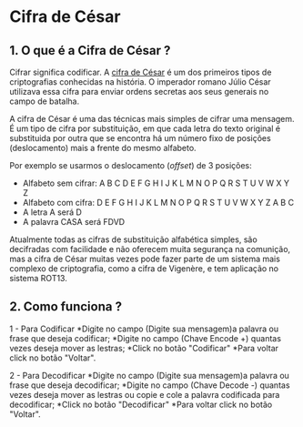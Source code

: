 # Cifra de César



## 1. O que é a Cifra de César ?

Cifrar significa codificar. A [cifra de
César](https://pt.wikipedia.org/wiki/Cifra_de_C%C3%A9sar) é um dos primeiros
tipos de criptografias conhecidas na história. O imperador romano Júlio César
utilizava essa cifra para enviar ordens secretas aos seus generais no campo de
batalha.

A cifra de César é uma das técnicas mais simples de cifrar uma mensagem. É um
tipo de cifra por substituição, em que cada letra do texto original é
substituida por outra que se encontra há um número fixo de posições
(deslocamento) mais a frente do mesmo alfabeto.

Por exemplo se usarmos o deslocamento (_offset_) de 3 posições:

* Alfabeto sem cifrar: A B C D E F G H I J K L M N O P Q R S T U V W X Y Z
* Alfabeto com cifra:  D E F G H I J K L M N O P Q R S T U V W X Y Z A B C
* A letra A será D
* A palavra CASA será FDVD

Atualmente todas as cifras de substituição alfabética simples, são decifradas
com facilidade e não oferecem muita segurança na comunição, mas a cifra de César
muitas vezes pode fazer parte de um sistema mais complexo de criptografia, como
a cifra de Vigenère, e tem aplicação no sistema ROT13.

## 2. Como funciona ?

1 - Para Codificar 
    *Digite no campo (Digite sua mensagem)a palavra ou frase que deseja codificar;
    *Digite no campo (Chave Encode +) quantas vezes deseja mover as lestras;
    *Click no botão "Codificar"
    *Para voltar click no botão "Voltar".

2 - Para Decodificar 
    *Digite no campo (Digite sua mensagem)a palavra ou frase que deseja decodificar;
    *Digite no campo (Chave Decode -) quantas vezes deseja mover as lestras ou copie e cole a palavra codificada para decodificar;
    *Click no botão "Decodificar"
    *Para voltar click no botão "Voltar".
    